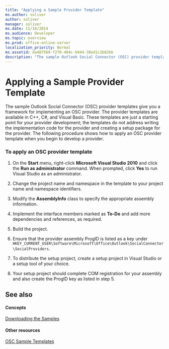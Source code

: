 ```yaml
---
title: "Applying a Sample Provider Template"
ms.author: soliver
author: soliver
manager: soliver
ms.date: 11/16/2014
ms.audience: Developer
ms.topic: overview
ms.prod: office-online-server
localization_priority: Normal
ms.assetid: da487569-f2f0-404c-b944-38ed1c1b82bb
description: "The sample Outlook Social Connector (OSC) provider templates give you a framework for implementing an OSC provider. The provider templates are available in C++, C#, and Visual Basic. These templates are just a starting point for your provider development; the templates do not address writing the implementation code for the provider and creating a setup package for the provider. The following procedure shows how to apply an OSC provider template when you begin to develop a provider."
---
```


# Applying a Sample Provider Template

The sample Outlook Social Connector (OSC) provider templates give you a framework for implementing an OSC provider. The provider templates are available in C++, C#, and Visual Basic. These templates are just a starting point for your provider development; the templates do not address writing the implementation code for the provider and creating a setup package for the provider. The following procedure shows how to apply an OSC provider template when you begin to develop a provider.
  
### To apply an OSC provider template

1. On the **Start** menu, right-click **Microsoft Visual Studio 2010** and click the **Run as administrator** command. When prompted, click **Yes** to run Visual Studio as an administrator. 
    
2. Change the project name and namespace in the template to your project name and namespace identifiers.
    
3. Modify the **AssemblyInfo** class to specify the appropriate assembly information. 
    
4. Implement the interface members marked as **To-Do** and add more dependencies and references, as required. 
    
5. Build the project.
    
6. Ensure that the provider assembly ProgID is listed as a key under  `HKEY_CURRENT_USER\Software\Microsoft\Office\Outlook\SocialConnector\SocialProviders`.
    
7. To distribute the setup project, create a setup project in Visual Studio or a setup tool of your choice.
    
8. Your setup project should complete COM registration for your assembly and also create the ProgID key as listed in step 5.
    
## See also

#### Concepts

[Downloading the Samples](downloading-the-samples.md)
#### Other resources

[OSC Sample Templates](osc-sample-templates.md)

